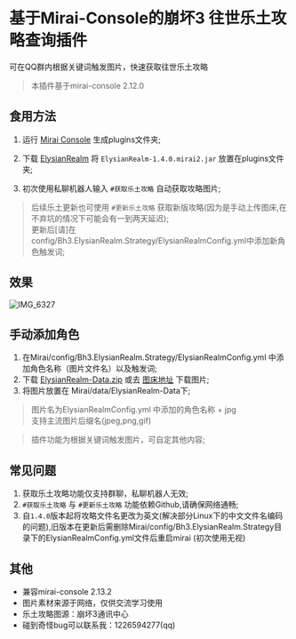 # 基于Mirai-Console的崩坏3 往世乐土攻略查询插件

可在QQ群内根据关键词触发图片，快速获取往世乐土攻略

> 本插件基于mirai-console 2.12.0

## 食用方法

1. 运行 [Mirai Console](https://github.com/mamoe/mirai) 生成plugins文件夹;

2. 下载 [ElysianRealm](https://github.com/MskTim/Bh3-ElysianRealm-Strategy/releases) 将 `ElysianRealm-1.4.0.mirai2.jar` 放置在plugins文件夹;

3. 初次使用私聊机器人输入 `#获取乐土攻略` 自动获取攻略图片;

> 后续乐土更新也可使用 `#更新乐土攻略` 获取新版攻略(因为是手动上传图床,在不弃坑的情况下可能会有一到两天延迟);  
> 更新后[请]在config/Bh3.ElysianRealm.Strategy/ElysianRealmConfig.yml中添加新角色触发词;

## 效果

![IMG_6327](https://user-images.githubusercontent.com/87525977/187026836-b4310fe8-b213-4249-91f3-e0864f8c4d84.PNG)


## 手动添加角色


1. 在Mirai/config/Bh3.ElysianRealm.Strategy/ElysianRealmConfig.yml 中添加角色名称（图片文件名）以及触发词;
2. 下载 [ElysianRealm-Data.zip](https://github.com/MskTim/ElysianRealm-Data/releases) 或去 [图床地址](https://github.com/MskTim/ElysianRealm-Data) 下载图片;
3. 将图片放置在 Mirai/data/ElysianRealm-Data下;

> 图片名为ElysianRealmConfig.yml 中添加的角色名称 + jpg  
  支持主流图片后缀名(jpeg,png,gif)

> 插件功能为根据关键词触发图片，可自定其他内容;
## 常见问题
1. 获取乐土攻略功能仅支持群聊，私聊机器人无效;
2.  `#获取乐土攻略` 与 `#更新乐土攻略` 功能依赖Github,请确保网络通畅;
3. 自`1.4.0`版本起将攻略文件名更改为英文(解决部分Linux下的中文文件名编码的问题),旧版本在更新后需删除Mirai/config/Bh3.ElysianRealm.Strategy目录下的ElysianRealmConfig.yml文件后重启mirai (初次使用无视)
## 其他
- 兼容mirai-console 2.13.2
- 图片素材来源于网络，仅供交流学习使用
- 乐土攻略图源：崩坏3通讯中心
- 碰到奇怪bug可以联系我：1226594277(qq)
